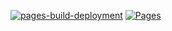 [![pages-build-deployment](https://github.com/jiaming0708/jiaming0708.github.io/actions/workflows/pages/pages-build-deployment/badge.svg)](https://github.com/jiaming0708/jiaming0708.github.io/actions/workflows/pages/pages-build-deployment) [![Pages](https://github.com/jiaming0708/jiaming0708.github.io/actions/workflows/pages.yml/badge.svg)](https://github.com/jiaming0708/jiaming0708.github.io/actions/workflows/pages.yml)
